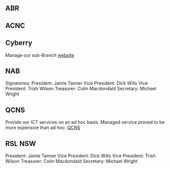 <!-- Keep the listings alphabetical by organisation -->

## ABR


## ACNC


## Cyberry
Manage our sub-Branch [website](https://ballinarslsubbranch.org.au/)

## NAB
Signatories:
President: Jamie Tanner
Vice President: Dick Wills
Vice President: Trish Wilson
Treasurer: Colin Macdondald
Secretary: Michael Wright

## QCNS 
Provide our ICT services on an ad hoc basis. Managed service proved to be more expensive than ad hoc. [QCNS](https://qcns.com.au/)

## RSL NSW

President: Jamie Tanner
Vice President: Dick Wills
Vice President: Trish Wilson
Treasurer: Colin Macdondald
Secretary: Michael Wright
